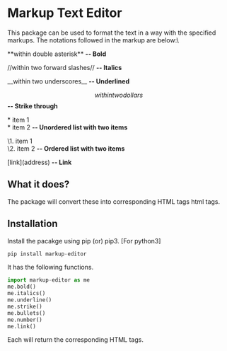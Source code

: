# Markup Text Editor 
This package can be used to format the text in a way with the specified markups. The notations followed in the markup are below:\ 

 \*\*within double asterisk** **-- Bold** 

 \//within two forward slashes// **-- Italics**

 \_\_within two underscores__ **-- Underlined**

 $$within two dollars$$ **-- Strike through**

 \* item 1\
 \* item 2 **-- Unordered list with two items**

 \1. item 1\
 \2. item 2 **-- Ordered list with two items**

 \[link\]\(address\) **-- Link** 
 
## What it does?
 The package will convert these into corresponding HTML tags html tags.

## Installation

Install the pacakge using pip (or) pip3. [For python3]

```python
pip install markup-editor
```
It has the following functions.
  
```python
import markup-editor as me
me.bold()
me.italics()
me.underline()
me.strike()
me.bullets()
me.number()
me.link()
```
Each will return the corresponding HTML tags.
